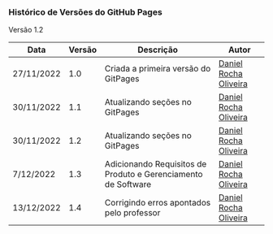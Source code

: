 ### **Histórico de Versões do GitHub Pages**

Versão 1.2

| Data | Versão | Descrição | Autor |
|------| ------ | --------- | ----- |
| 27/11/2022 | 1.0 | Criada a primeira versão do GitPages | [Daniel Rocha Oliveira](https://github.com/DanRocha18) |
| 30/11/2022 | 1.1 | Atualizando seções no GitPages | [Daniel Rocha Oliveira](https://github.com/DanRocha18) |
| 30/11/2022 | 1.2 | Atualizando seções no GitPages | [Daniel Rocha Oliveira](https://github.com/DanRocha18) |
| 7/12/2022 | 1.3 | Adicionando Requisitos de Produto e Gerenciamento de Software | [Daniel Rocha Oliveira](https://github.com/DanRocha18) |
| 13/12/2022 | 1.4 | Corrigindo erros apontados pelo professor | [Daniel Rocha Oliveira](https://github.com/DanRocha18) |


<br>
